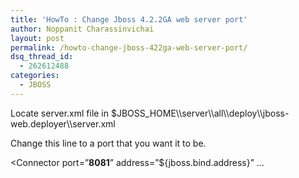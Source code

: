 ```yaml
---
title: 'HowTo : Change Jboss 4.2.2GA web server port'
author: Noppanit Charassinvichai
layout: post
permalink: /howto-change-jboss-422ga-web-server-port/
dsq_thread_id:
  - 262612488
categories:
  - JBOSS
---
```

<p align="left">
  Locate server.xml file in $JBOSS_HOME\\server\\all\\deploy\\jboss-web.deployer\\server.xml
</p>

Change this line to a port that you want it to be.

<Connector port=&#8221;**8081**&#8221; address=&#8221;${jboss.bind.address}&#8221; &#8230;